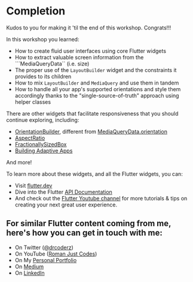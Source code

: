 # Completion

Kudos to you for making it 'til the end of this workshop. Congrats!!!

In this workshop you learned:

- How to create fluid user interfaces using core Flutter widgets
- How to extract valuable screen information from the ```MediaQueryData`` (i.e. size) 
- The proper use of the ```LayoutBuilder``` widget and the constraints it provides to its children
- How to mix ```LayoutBuilder``` and ```MediaQuery``` and use them in tandem
- How to handle all your app's supported orientations and style them accordingly thanks to the "single-source-of-truth" approach using helper classes

There are other widgets that facilitate responsiveness that you should continue exploring, including:

- [OrientationBuilder](https://api.flutter.dev/flutter/widgets/OrientationBuilder-class.html), different from [MediaQueryData.orientation](https://api.flutter.dev/flutter/widgets/MediaQueryData/orientation.html)
- [AspectRatio](https://api.flutter.dev/flutter/widgets/AspectRatio-class.html)
- [FractionallySizedBox](https://api.flutter.dev/flutter/widgets/FractionallySizedBox-class.html)
- [Building Adaptive Apps](https://docs.flutter.dev/development/ui/layout/building-adaptive-apps)

And more!

To learn more about these widgets, and all the Flutter widgets, you can:

- Visit [flutter.dev](https://flutter.dev)
- Dive into the Flutter [API Documentation](https://api.flutter.dev/)
- And check out the [Flutter Youtube channel](https://www.youtube.com/channel/UCwXdFgeE9KYzlDdR7TG9cMw) for more tutorials & tips on creating your next great user experience.

## For similar Flutter content coming from me, here's how you can get in touch with me:

- On Twitter ([@drcoderz](https://www.twitter.com/drcoderz))
- On YouTube ([Roman Just Codes](https://www.youtube.com/channel/UCKsp3r1ERjCpKJtD2n5WtPg))
- On My [Personal Portfolio](https://romanjustcodes.web.app/#/home)
- On [Medium](https://medium.com/@romanejaquez)
- On [LinkedIn](https://www.linkedin.com/in/roman-jaquez-8941a424/)